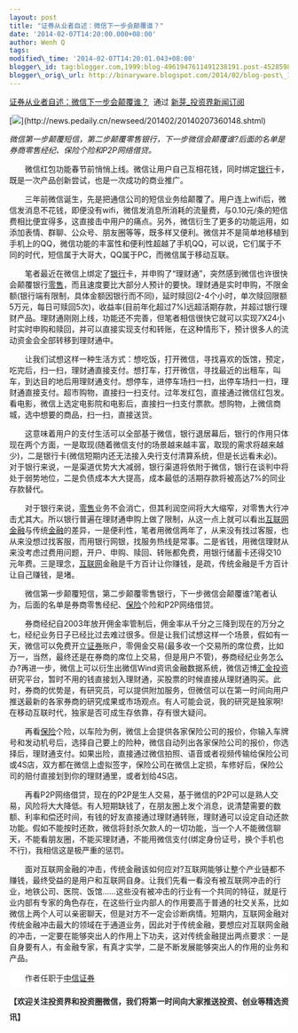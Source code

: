 ```yaml
--- 
layout: post 
title: "证券从业者自述：微信下一步会颠覆谁？" 
date: '2014-02-07T14:20:00.000+08:00' 
author: Wenh Q
tags:
modified\_time: '2014-02-07T14:20:01.043+08:00' 
blogger\_id: tag:blogger.com,1999:blog-4961947611491238191.post-452859892282559235
blogger\_orig\_url: http://binaryware.blogspot.com/2014/02/blog-post\_1094.html
---
```

[证券从业者自述：微信下一步会颠覆谁？](http://news.pedaily.cn/newseed/201402/20140207360148.shtml)  通过
[新芽\_投资界新闻订阅](http://www.pedaily.cn/)



[![](https://images-blogger-opensocial.googleusercontent.com/gadgets/proxy?url=http%3A%2F%2Fpic.pedaily.cn%2F201402%2F20140207%4033263.jpg&container=blogger&gadget=a&rewriteMime=image%2F*)](http://news.pedaily.cn/newseed/201402/20140207360148.shtml)



*微信第一步颠覆短信，第二步颠覆零售银行，下一步微信会颠覆谁?后面的名单是券商零售经纪、保险个险和P2P网络借贷。*
<div>




</div>

<div>

　　微信红包功能春节前悄悄上线。微信让用户自己互相花钱，同时绑定[银行](http://news.pedaily.cn/industry/%E9%93%B6%E8%A1%8C/)卡，既是一次产品创新尝试，也是一次成功的商业推广。



　　三年前微信诞生，先是把通信公司的短信业务给颠覆了。用户连上wifi后，微信发消息不花钱，即便没有wifi，微信发消息所消耗的流量费，与0.10元/条的短信费相比便宜得多，这直接击中用户的痛点。另外，微信衍生了更多的功能运用，如添加表情、群聊、公众号、朋友圈等等，既多样又便利。微信并不是简单地移植到手机上的QQ，微信功能的丰富性和便利性超越了手机QQ，可以说，它们属于不同的时代，短信属于大哥大，QQ属于PC，而微信属于移动互联。



　　笔者最近在微信上绑定了[银行](http://news.pedaily.cn/industry/%E9%93%B6%E8%A1%8C/)卡，并申购了“理财通”，突然感到微信也许很快会颠覆银行[零售](http://news.pedaily.cn/industry/%E9%9B%B6%E5%94%AE/)，而且速度要比大部分人预计的要快。理财通是实时申购，不限金额(银行端有限制，具体金额因银行而不同)，延时赎回(2-4个小时，单次赎回限额5万元，每日可赎回5次)，收益率(目前年化超过7%)远超活期存款，并超过银行理财产品。理财通刚刚上线，功能还不完善，但笔者相信很快它就可以实现7X24小时实时申购和赎回，并可以直接实现支付和转账，在这种情形下，预计很多人的流动资金会全部转移到理财通中。



　　让我们试想这样一种生活方式：想吃饭，打开微信，寻找喜欢的饭馆，预定，吃完后，扫一扫，理财通直接支付。想打车，打开微信，寻找最近的出租车，叫车，到达目的地后用理财通支付。想停车，进停车场扫一扫，出停车场扫一扫，理财通直接支付。超市购物，直接扫一扫支付。过年发红包，直接通过微信红包发。看电影，微信上选定电影院和电影后，直接扫一扫支付票款。想购物，上微信商城，选中想要的商品，扫一扫，直接送货。



　　这意味着用户的支付生活可以全部基于微信，银行退居幕后，银行的作用只体现在两个方面，一是取现(随着微信支付的场景越来越丰富，取现的需求将越来越少)，二是银行卡(微信短期内还无法接入央行支付清算系统，但是长远看未必)。对于银行来说，一是渠道优势大大减弱，银行渠道将依附于微信，银行在谈判中将处于弱势地位，二是负债成本大大提高，成本最低的活期存款将被高达7%的同业存款替代。



　　对于银行来说，[零售](http://news.pedaily.cn/industry/%E9%9B%B6%E5%94%AE/)业务不会消亡，但其利润空间将大大缩窄，对零售大行冲击尤其大。所以银行普遍在理财通申购上做了限制，从这一点上就可以看出[互联网](http://news.pedaily.cn/industry/%E4%BA%92%E8%81%94%E7%BD%91/)[金融](http://news.pedaily.cn/industry/%E9%87%91%E8%9E%8D/)与传统[金融](http://news.pedaily.cn/industry/%E9%87%91%E8%9E%8D/)的差异，一是便利性，笔者用微信两年了，从来没有找过客服，也从来没想过找客服，而用银行网银，找服务热线是常事。二是省钱，用微信理财从来没考虑过费用问题，开户、申购、赎回、转账都免费，用银行储蓄卡还得交10元年费。三是理念，[互联网](http://news.pedaily.cn/industry/%E4%BA%92%E8%81%94%E7%BD%91/)金融是千方百计让你赚钱，是疏，传统金融是千方百计让自己赚钱，是堵。



　　微信第一步颠覆短信，第二步颠覆零售银行，下一步微信会颠覆谁?笔者认为，后面的名单是券商零售经纪、[保险](http://news.pedaily.cn/industry/%E4%BF%9D%E9%99%A9/)个险和P2P网络借贷。



　　券商经纪自2003年放开佣金率管制后，佣金率从千分之三降到现在的万分之七，经纪业务日子已经比过去难过很多。但是让我们试想这样一个场景，假如有一天，微信可以免费开立[证券](http://news.pedaily.cn/industry/%E8%AF%81%E5%88%B8/)账户，零佣金交易(最多收一个交易所的席位费，比如万一，当然，最终还是在券商的席位上交易，但是用户不管)，券商经纪业务怎么办?再进一步，微信上可以衍生出微信Wind资讯金融数据系统，微信迈博[汇金投资](http://zdb.pedaily.cn/company/%E6%B1%87%E9%87%91%E6%8A%95%E8%B5%84/)研究平台，暂时不用的钱直接划入理财通，买股票的时候直接从理财通购买。此时，券商的优势是，有研究员，可以提供附加服务，但微信可以在第一时间向用户推送最新的各家券商的研究成果或市场观点。有人可能会说，我的研究是独家啊!在移动互联时代，独家是否可成生存依靠，存有很大疑问。



　　再看[保险](http://news.pedaily.cn/industry/%E4%BF%9D%E9%99%A9/)个险，以车险为例，微信上会提供各家保险公司的报价，你输入车牌号和发动机号后，选择自己要上的险种，微信自动列出各家保险公司的报价，你选择后，理财通支付。如果出险，直接通过微信拍照、语音或者视频传输给保险公司或4S店，双方都在微信上虚拟签字，保险公司在微信上定损，车修好后，保险公司的赔付直接划到你的理财通里，或者划给4S店。



　　再看P2P网络借贷，现在的P2P是生人交易，基于微信的P2P可以是熟人交易，风险将大大降低。有人短期缺钱了，在朋友圈上发个消息，说清楚需要的数额、利率和偿还时间，有钱的好友直接通过理财通转账，理财通可以设定自动还款功能。假如不能按时还款，微信将封杀欠款人的一切功能，当一个人不能微信聊天，不能看朋友圈，不能买理财通，不能用微信支付(绑定身份证号，换个手机也不行)，我相信这是极严重的惩罚。



　　面对互联网金融的冲击，传统金融该如何应对?互联网能够让整个产业链都不赚钱，最终受益的是用户和互联网自身。让我们先看一看没有被互联网冲击的行业，地铁公司、医院、饭馆……这些没有被冲击的行业有一个共同的特征，就是行业内部有专家的角色存在，在这些行业内部人的作用要高于普通的社交关系，比如微信上两个人可以亲密聊天，但是对方不一定会诊断病情。短期内，互联网金融对传统金融冲击最大的领域在于通道业务，因此对于传统金融，要想应对互联网金融的冲击，一定要在能够突出人的作用上下功夫，这对传统金融提出两点要求：一是自身要有人，有金融专家，有真才实学，二是不断发展能够突出人的作用的业务和产品。
<div
style="background-color: white; color: #252525; font-family: 宋体B8B体, arial; font-size: 14px; line-height: 28px;">

<span
style="font-family: KaiTi_GB2312, KaiTi;">　　作者任职于[中信证券](http://zdb.pedaily.cn/enterprise/%E4%B8%AD%E4%BF%A1%E8%AF%81%E5%88%B8/)</span>

</div>

<div class="m_t_10 m_b_10"
style="background-color: white; border: 0px; color: #252525; font-family: 宋体B8B体, arial; font-size: 14px; line-height: 28px; margin: 10px 0px; padding: 0px; word-break: normal; word-wrap: break-word;">

</div>

<div class="m_t_10 m_b_10 f14 fbold"
style="background-color: white; border: 0px; color: #252525; font-family: 微软雅黑; font-size: 14px; font-weight: bold; line-height: 28px; margin: 10px 0px; padding: 0px; word-break: normal; word-wrap: break-word;">

【欢迎关注投资界和投资圈微信，我们将第一时间向大家推送投资、创业等精选资讯】

</div>

</div>
